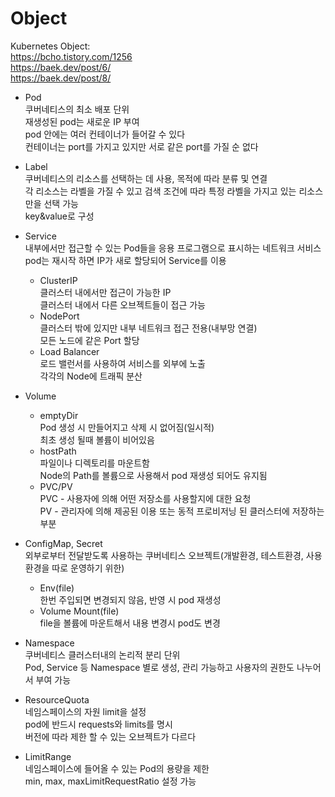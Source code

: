 # Object
Kubernetes Object:  
https://bcho.tistory.com/1256  
https://baek.dev/post/6/  
https://baek.dev/post/8/  

* Pod  
  쿠버네티스의 최소 배포 단위  
  재생성된 pod는 새로운 IP 부여  
  pod 안에는 여러 컨테이너가 들어갈 수 있다  
  컨테이너는 port를 가지고 있지만 서로 같은 port를 가질 순 없다  


* Label  
  쿠버네티스의 리소스를 선택하는 데 사용, 목적에 따라 분류 및 연결  
  각 리소스는 라벨을 가질 수 있고 검색 조건에 따라 특정 라벨을 가지고 있는 리소스만을 선택 가능  
  key&value로 구성  

* Service  
  내부에서만 접근할 수 있는 Pod들을 응용 프로그램으로 표시하는 네트워크 서비스  
  pod는 재시작 하면 IP가 새로 할당되어 Service를 이용  
  + ClusterIP  
  클러스터 내에서만 접근이 가능한 IP  
  클러스터 내에서 다른 오브젝트들이 접근 가능  
  + NodePort  
  클러스터 밖에 있지만 내부 네트워크 접근 전용(내부망 연결)  
  모든 노드에 같은 Port 할당  
  + Load Balancer  
  로드 밸런서를 사용하여 서비스를 외부에 노출  
  각각의 Node에 트래픽 분산  

* Volume  
  + emptyDir  
  Pod 생성 시 만들어지고 삭제 시 없어짐(일시적)  
  최초 생성 될때 볼륨이 비어있음  
  + hostPath  
  파일이나 디렉토리를 마운트함  
  Node의 Path를 볼륨으로 사용해서 pod 재생성 되어도 유지됨  
  + PVC/PV  
  PVC - 사용자에 의해 어떤 저장소를 사용할지에 대한 요청  
  PV - 관리자에 의해 제공된 이용 또는 동적 프로비저닝 된 클러스터에 저장하는 부분  

* ConfigMap, Secret  
  외부로부터 전달받도록 사용하는 쿠버네티스 오브젝트(개발환경, 테스트환경, 사용환경을 따로 운영하기 위한)  
  + Env(file)  
  한번 주입되면 변경되지 않음, 반영 시 pod 재생성
  + Volume Mount(file)  
  file을 볼륨에 마운트해서 내용 변경시 pod도 변경  


* Namespace  
  쿠버네티스 클러스터내의 논리적 분리 단위  
  Pod, Service 등 Namespace 별로 생성, 관리 가능하고 사용자의 권한도 나누어서 부여 가능  

* ResourceQuota  
  네임스페이스의 자원 limit을 설정  
  pod에 반드시 requests와 limits를 명시  
  버전에 따라 제한 할 수 있는 오브젝트가 다르다  

* LimitRange  
  네임스페이스에 들어올 수 있는 Pod의 용량을 제한  
  min, max, maxLimitRequestRatio 설정 가능  
